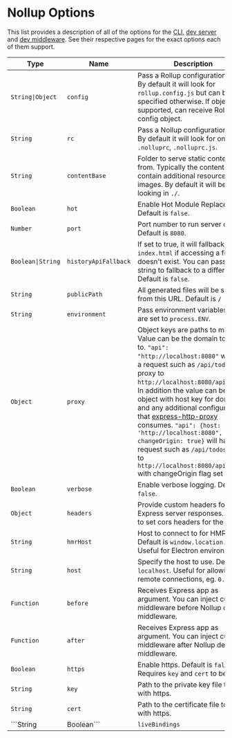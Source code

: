 # Nollup Options

This list provides a description of all of the options for the [CLI](./cli.md), [dev server](./dev-server.md) and [dev middleware](./dev-middleware.md). See their respective pages for the exact options each of them support.

| Type | Name | Description |
|------|------|-------------|
| ```String\|Object``` | ```config``` | Pass a Rollup configuration file. By default it will look for ```rollup.config.js``` but can be specified otherwise. If object is supported, can receive Rollup config object. |
| ```String``` | ```rc``` | Pass a Nollup configuration file. By default it will look for one of ```.nolluprc```, ```.nolluprc.js```. |
| ```String``` | ```contentBase``` | Folder to serve static content from. Typically the content would contain additional resources like images. By default it will be looking in ```./```. |
| ```Boolean``` | ```hot``` | Enable Hot Module Replacement. Default is ```false```. |
| ```Number``` | ```port``` | Port number to run server on. Default is ```8080```. |
| ```Boolean\|String``` | ```historyApiFallback``` | If set to true, it will fallback to ```index.html``` if accessing a file that doesn't exist. You can pass a string to fallback to a different file. Default is ```false```. |
| ```String``` | ```publicPath``` | All generated files will be served from this URL. Default is ```/``` |
| ```String``` | ```environment``` | Pass environment variables that are set to ```process.ENV```. |
| ```Object``` | ```proxy``` | Object keys are paths to match. Value can be the domain to proxy to. ```"api": "http://localhost:8080"``` will have a request such as ```/api/todos``` proxy to ```http://localhost:8080/api/todos```. In addition the value can be an object with host key for domain and any additional configurations that [express-http-proxy](https://github.com/villadora/express-http-proxy) consumes. ```"api": {host: 'http://localhost:8080", changeOrigin: true}``` will have a request such as ```/api/todos``` proxy to ```http://localhost:8080/api/todos``` with changeOrigin flag set to true. |
| ```Boolean``` | ```verbose``` | Enable verbose logging. Default is ```false```. |
| ```Object``` | ```headers``` | Provide custom headers for Express server responses. Useful to set cors headers for the server. |
| ```String``` | ```hmrHost``` | Host to connect to for HMR. Default is ```window.location.host```. Useful for Electron environments. |
| ```String``` | ```host``` | Specify the host to use. Default is ```localhost```. Useful for allowing remote connections, eg. ```0.0.0.0```|
| ```Function``` | ```before``` | Receives Express app as argument. You can inject custom middleware before Nollup dev middleware. |
| ```Function``` | ```after``` | Receives Express app as argument. You can inject custom middleware after Nollup dev middleware. |
| ```Boolean``` | ```https``` | Enable https. Default is ```false```. Requires ```key``` and ```cert``` to be set |
| ```String``` | ```key``` | Path to the private key file to use with https. |
| ```String``` | ```cert``` | Path to the certificate file to use with https. |
| ```String|Boolean``` | ```liveBindings``` | Enable live-bindings. Default is ```false```. Supports ```"with-scope"``` or ```"reference"```. If set to ```true```, it will use ```"reference"```. See [Live Bindings](./live-bindings.md) for more information. |